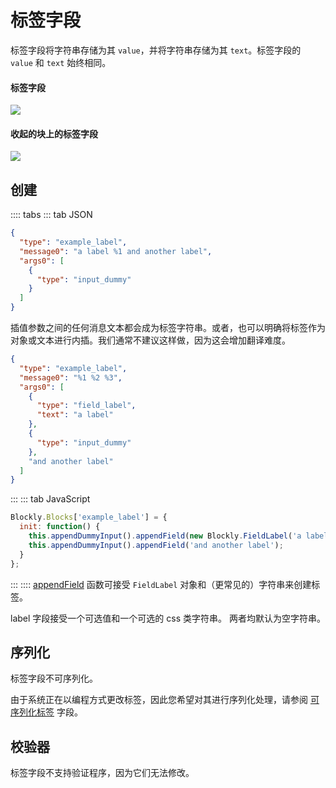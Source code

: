 # 标签字段 

标签字段将字符串存储为其 `value`，并将字符串存储为其 `text`。标签字段的 `value` 和 `text` 始终相同。

#### 标签字段

![](./label/on_block.png)

#### 收起的块上的标签字段

![](./label/collapsed.png)

## 创建

:::: tabs
::: tab JSON

```json
{
  "type": "example_label",
  "message0": "a label %1 and another label",
  "args0": [
    {
      "type": "input_dummy"
    }
  ]
}
```
插值参数之间的任何消息文本都会成为标签字符串。或者，也可以明确将标签作为对象或文本进行内插。我们通常不建议这样做，因为这会增加翻译难度。

```json
{
  "type": "example_label",
  "message0": "%1 %2 %3",
  "args0": [
    {
      "type": "field_label",
      "text": "a label"
    },
    {
      "type": "input_dummy"
    },
    "and another label"
  ]
}
```
:::
::: tab JavaScript

```javascript
Blockly.Blocks['example_label'] = {
  init: function() {
    this.appendDummyInput().appendField(new Blockly.FieldLabel('a label'));
    this.appendDummyInput().appendField('and another label');
  }
};
```

:::
::::
[appendField](https://developers.google.com/blockly/reference/js/Blockly.Input#appendField) 函数可接受 `FieldLabel` 对象和（更常见的）字符串来创建标签。

label 字段接受一个可选值和一个可选的 css 类字符串。 两者均默认为空字符串。

## 序列化

标签字段不可序列化。

由于系统正在以编程方式更改标签，因此您希望对其进行序列化处理，请参阅 [可序列化标签](/guides/create-custom-blocks/fields/built-in-fields/label-serializable) 字段。

## 校验器

标签字段不支持验证程序，因为它们无法修改。
